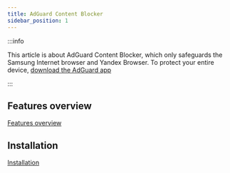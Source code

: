 ```yaml
---
title: AdGuard Content Blocker
sidebar_position: 1
---
```


:::info

This article is about AdGuard Content Blocker, which only safeguards the Samsung Internet browser and Yandex Browser. To protect your entire device, [download the AdGuard app](https://agrd.io/download-kb-adblock)

:::

## Features overview

[Features overview](/adguard-content-blocker/overview.md)

## Installation

[Installation](/adguard-content-blocker/installation.md)

